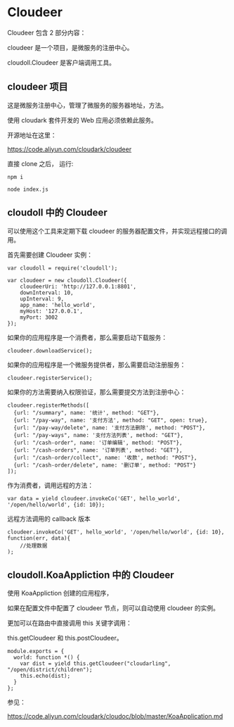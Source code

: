 # Cloudeer

Cloudeer 包含 2 部分内容：

cloudeer 是一个项目，是微服务的注册中心。

cloudoll.Cloudeer 是客户端调用工具。

## cloudeer 项目

这是微服务注册中心，管理了微服务的服务器地址，方法。

使用 cloudark 套件开发的 Web 应用必须依赖此服务。

开源地址在这里：

https://code.aliyun.com/cloudark/cloudeer

直接 clone 之后， 运行:

```
npm i
```

```
node index.js
```


##  cloudoll 中的 Cloudeer

可以使用这个工具来定期下载 cloudeer 的服务器配置文件，并实现远程接口的调用。

首先需要创建 Cloudeer 实例：

```
var cloudoll = require('cloudoll');

var cloudeer = new cloudoll.Cloudeer({
    cloudeerUri: 'http://127.0.0.1:8801',
    downInterval: 10,
    upInterval: 9,
    app_name: 'hello_world',
    myHost: '127.0.0.1',
    myPort: 3002
});

```

如果你的应用程序是一个消费者，那么需要启动下载服务：

```
cloudeer.downloadService();
```


如果你的应用程序是一个微服务提供者，那么需要启动注册服务：

```
cloudeer.registerService();
```

如果你的方法需要纳入权限验证，那么需要提交方法到注册中心：

```
cloudeer.registerMethods([
  {url: "/summary", name: '统计', method: "GET"},
  {url: "/pay-way", name: '支付方法', method: "GET", open: true},
  {url: "/pay-way/delete", name: '支付方法删除', method: "POST"},
  {url: "/pay-ways", name: '支付方法列表', method: "GET"},
  {url: "/cash-order", name: '订单编辑', method: "POST"},
  {url: "/cash-orders", name: '订单列表', method: "GET"},
  {url: "/cash-order/collect", name: '收款', method: "POST"},
  {url: "/cash-order/delete", name: '删订单', method: "POST"}
]);

```

作为消费者，调用远程的方法：

```
var data = yield cloudeer.invokeCo('GET', hello_world', '/open/hello/world', {id: 10});
```

远程方法调用的 callback 版本

```
cloudeer.invokeCo('GET', hello_world', '/open/hello/world', {id: 10}, function(err, data){
    //处理数据
);
```

##  cloudoll.KoaAppliction 中的 Cloudeer

使用 KoaAppliction 创建的应用程序，

如果在配置文件中配置了 cloudeer 节点，则可以自动使用 cloudeer 的实例。

更加可以在路由中直接调用 this 关键字调用：

this.getCloudeer 和 this.postCloudeer。

```
module.exports = {
  world: function *() {
    var dist = yield this.getCloudeer("cloudarling", "/open/district/children");
    this.echo(dist);
  }
};
```

参见：

https://code.aliyun.com/cloudark/cloudoc/blob/master/KoaApplication.md

